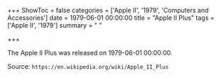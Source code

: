 +++
ShowToc = false
categories = ['Apple II', '1979', 'Computers and Accessories']
date = 1979-06-01 00:00:00
title = "Apple II Plus"
tags = ['Apple II', '1979']
summary = " "

+++

The Apple II Plus was released on 1979-06-01 00:00:00.

Source: `https://en.wikipedia.org/wiki/Apple_II_Plus`
